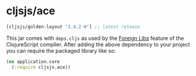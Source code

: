 # cljsjs/ace
[](dependency)
```clojure
[cljsjs/golden-layout "1.4.2-0"] ;; latest release
```
[](/dependency)

This jar comes with `deps.cljs` as used by the [Foreign Libs][flibs] feature
of the ClojureScript compiler. After adding the above dependency to your project
you can require the packaged library like so:

```clojure
(ns application.core
  (:require cljsjs.ace))
```
[flibs]: https://clojurescript.org/reference/packaging-foreign-deps
